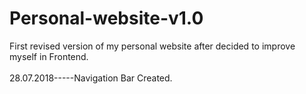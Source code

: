 # Personal-website-v1.0

First revised version of my personal website after decided to improve myself in Frontend.
<br><br>
28.07.2018-----Navigation Bar Created.
